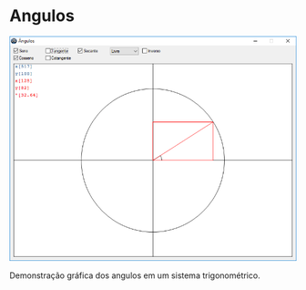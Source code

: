 # Angulos
![Alt text](Angulos.png?raw=true "Angulos")

Demonstração gráfica dos angulos em um sistema trigonométrico.

